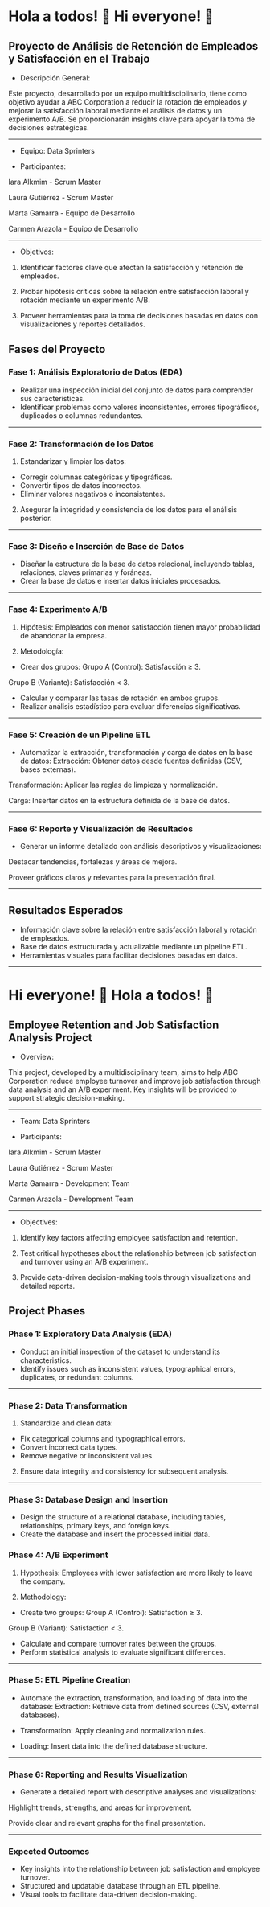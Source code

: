 
# Hola a todos! 👋 Hi everyone! 👋

## Proyecto de Análisis de Retención de Empleados y Satisfacción en el Trabajo

- Descripción General:

Este proyecto, desarrollado por un equipo multidisciplinario, tiene como objetivo ayudar a ABC Corporation a reducir la rotación de empleados y mejorar la satisfacción laboral mediante el análisis de datos y un experimento A/B. Se proporcionarán insights clave para apoyar la toma de decisiones estratégicas.

---

- Equipo: Data Sprinters

- Participantes:

Iara Alkmim - Scrum Master

Laura Gutiérrez - Scrum Master

Marta Gamarra - Equipo de Desarrollo

Carmen Arazola - Equipo de Desarrollo

---

- Objetivos:

1. Identificar factores clave que afectan la satisfacción y retención de empleados.

2. Probar hipótesis críticas sobre la relación entre satisfacción laboral y rotación mediante un experimento A/B.

3. Proveer herramientas para la toma de decisiones basadas en datos con visualizaciones y reportes detallados.


## Fases del Proyecto

### Fase 1: Análisis Exploratorio de Datos (EDA)

- Realizar una inspección inicial del conjunto de datos para comprender sus características.
- Identificar problemas como valores inconsistentes, errores tipográficos, duplicados o columnas redundantes.

---

### Fase 2: Transformación de los Datos

1. Estandarizar y limpiar los datos:

- Corregir columnas categóricas y tipográficas.
- Convertir tipos de datos incorrectos.
- Eliminar valores negativos o inconsistentes.

2. Asegurar la integridad y consistencia de los datos para el análisis posterior.

---

### Fase 3: Diseño e Inserción de Base de Datos

- Diseñar la estructura de la base de datos relacional, incluyendo tablas, relaciones, claves primarias y foráneas.
- Crear la base de datos e insertar datos iniciales procesados.

---

### Fase 4: Experimento A/B

1. Hipótesis: Empleados con menor satisfacción tienen mayor probabilidad de abandonar la empresa.

2. Metodología:

- Crear dos grupos:
Grupo A (Control): Satisfacción ≥ 3.

Grupo B (Variante): Satisfacción < 3.
- Calcular y comparar las tasas de rotación en ambos grupos.
- Realizar análisis estadístico para evaluar diferencias significativas.

---

### Fase 5: Creación de un Pipeline ETL

- Automatizar la extracción, transformación y carga de datos en la base de datos:
Extracción: Obtener datos desde fuentes definidas (CSV, bases externas).

Transformación: Aplicar las reglas de limpieza y normalización.

Carga: Insertar datos en la estructura definida de la base de datos.

---

### Fase 6: Reporte y Visualización de Resultados

- Generar un informe detallado con análisis descriptivos y visualizaciones:

Destacar tendencias, fortalezas y áreas de mejora. 

Proveer gráficos claros y relevantes para la presentación final.

---

## Resultados Esperados

- Información clave sobre la relación entre satisfacción laboral y rotación de empleados.
- Base de datos estructurada y actualizable mediante un pipeline ETL.
- Herramientas visuales para facilitar decisiones basadas en datos.

---

# Hi everyone! 👋 Hola a todos! 👋

## Employee Retention and Job Satisfaction Analysis Project

- Overview:

This project, developed by a multidisciplinary team, aims to help ABC Corporation reduce employee turnover and improve job satisfaction through data analysis and an A/B experiment. Key insights will be provided to support strategic decision-making.

---

- Team: Data Sprinters

- Participants:

Iara Alkmim - Scrum Master

Laura Gutiérrez - Scrum Master

Marta Gamarra - Development Team

Carmen Arazola - Development Team

---

- Objectives:

1. Identify key factors affecting employee satisfaction and retention.

2. Test critical hypotheses about the relationship between job satisfaction and turnover using an A/B experiment.

3. Provide data-driven decision-making tools through visualizations and detailed reports.

## Project Phases

### Phase 1: Exploratory Data Analysis (EDA)

- Conduct an initial inspection of the dataset to understand its characteristics.
- Identify issues such as inconsistent values, typographical errors, duplicates, or redundant columns.

---

### Phase 2: Data Transformation

1. Standardize and clean data:

- Fix categorical columns and typographical errors.
- Convert incorrect data types.
- Remove negative or inconsistent values.

2. Ensure data integrity and consistency for subsequent analysis.

---

### Phase 3: Database Design and Insertion 

- Design the structure of a relational database, including tables, relationships, primary keys, and foreign keys.
- Create the database and insert the processed initial data.

### Phase 4: A/B Experiment

1. Hypothesis: Employees with lower satisfaction are more likely to leave the company.

2. Methodology:

- Create two groups:
Group A (Control): Satisfaction ≥ 3.

Group B (Variant): Satisfaction < 3.
- Calculate and compare turnover rates between the groups.
- Perform statistical analysis to evaluate significant differences.

---

### Phase 5: ETL Pipeline Creation

- Automate the extraction, transformation, and loading of data into the database:
Extraction: Retrieve data from defined sources (CSV, external databases).

- Transformation: Apply cleaning and normalization rules.

- Loading: Insert data into the defined database structure.

---

### Phase 6: Reporting and Results Visualization

- Generate a detailed report with descriptive analyses and visualizations:

Highlight trends, strengths, and areas for improvement.

Provide clear and relevant graphs for the final presentation.

---

### Expected Outcomes

- Key insights into the relationship between job satisfaction and employee turnover.
- Structured and updatable database through an ETL pipeline.
- Visual tools to facilitate data-driven decision-making.


